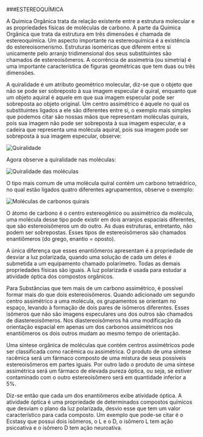 ###ESTEREOQUÍMICA


A Química Orgânica trata da relação existente entre a estrutura molecular e as propriedades físicas de moléculas de carbono. A parte da Química Orgânica que trata da estrutura em três dimensões é chamada de estereoquímica. Um aspecto importante na estereoquímica é a existência do estereoisomerismo. Estruturas isoméricas que diferem entre si unicamente pelo arranjo tridimensional dos seus substituintes são chamados de estereoisômeros. A ocorrência de assimetria (ou simetria) é uma importante característica de figuras geométricas que tem duas ou três dimensões.

A quiralidade é um atributo geométrico molecular, diz-se que o objeto que não se pode ser sobreposto à sua imagem especular é quiral, enquanto que um objeto aquiral é aquele em que sua imagem especular pode ser sobreposta ao objeto original. Um centro assimétrico é aquele no qual os substituintes ligados a ele são diferentes entre si, o exemplo mais simples que podemos citar são nossas mãos que representam moléculas quirais, pois sua imagem não pode ser sobreposta à sua imagem especular, e a cadeira que representa uma molécula aquiral, pois sua imagem pode ser sobreposta à sua imagem especular, observe:

![Quiralidade](http://alunosonline.uol.com.br/upload/conteudo/images/maos-assimetricas.jpg)

Agora observe a quiralidade nas moléculas:

![Quiralidade das moléculas](http://brasilescola.uol.com.br/imagens/biografia/alanina.gif)


O tipo mais comum de uma molécula quiral contém um carbono tetraédrico, no qual estão ligados quatro diferentes agrupamentos, observe o exemplo:

![Moléculas de carbonos quirais](http://brasilescola.uol.com.br/upload/conteudo/images/moleculas-quirais.jpg)


O átomo de carbono é o centro estereogênico ou assimétrico da molécula, uma molécula desse tipo pode existir em dois arranjos espaciais diferentes, que são estereoisômeros um do outro. As duas estruturas, entretanto, não podem ser sobrepostas. Esses tipos de estereoisômeros são chamados enantiômeros (do grego, enantio = oposto).

A única diferença que esses enantiômeros apresentam é a propriedade de desviar a luz polarizada, quando uma solução de cada um deles é submetida a um equipamento chamado polarímetro. Todas as demais propriedades físicas  são iguais. A luz polarizada é usada para estudar a atividade óptica dos compostos orgânicos. 

Para Substâncias que tem mais de um carbono assimétrico, é possível formar mais do que dois estereoisômeros. Quando adicionado um segundo centro assimétrico a uma molécula, os grupamentos se orientam no espaço, levando à formação de dois pares de isômeros diferentes. Esses isômeros que não são imagens especulares uns dos outros são chamados de diastereoisômeros. Nos diastereoisômeros há uma modificação da orientação espacial em apenas um dos carbonos assimétricos nos enantiômeros os dois outros mudam ao mesmo tempo de orientação. 

Uma síntese orgânica de moléculas que contém centros assimétricos pode ser classificada como racêmica ou assimétrica. O produto de uma síntese racêmica será um fármaco composto de uma mistura de seus possíveis estereoisômeros em partes iguais. Por outro lado o produto de uma síntese assimétrica será um fármaco de elevada pureza óptica, ou seja, se estiver contaminado com o outro estereoisômero será em quantidade inferior a 5%.

Diz-se então que cada um dos enantiômeros exibe atividade óptica. A atividade óptica é uma propriedade de determinados compostos químicos que desviam o plano da luz polarizada, desvio esse que tem um valor característico para cada composto. Um exemplo que pode-se citar é o Ecstasy que possui dois isômeros, o L e o D, o isômero L tem ação psicoativa e o isômero D tem ação neuroativa. 
